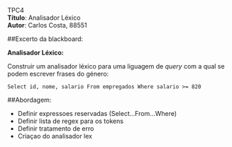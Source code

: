 TPC4 \
**Título**: Analisador Léxico \
**Autor**: Carlos Costa, 88551

##Excerto da blackboard:

**Analisador Léxico:**

Construir um analisador léxico para uma liguagem de *query* com a qual se podem escrever frases do género:

`Select id, nome, salario From empregados Where salario >= 820`



##Abordagem:
- Definir expressoes reservadas (Select...From...Where)
- Definir lista de regex para os tokens
- Definir tratamento de erro
- Criaçao do analisador lex
